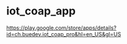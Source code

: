 # iot_coap_app

https://play.google.com/store/apps/details?id=ch.buedev.iot_coap_pro&hl=en_US&gl=US
